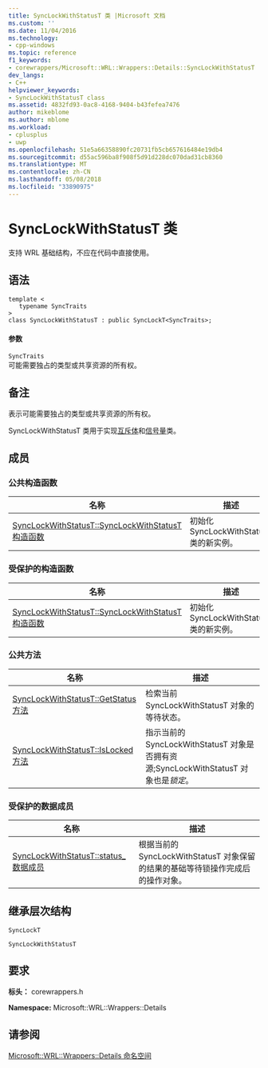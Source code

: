```yaml
---
title: SyncLockWithStatusT 类 |Microsoft 文档
ms.custom: ''
ms.date: 11/04/2016
ms.technology:
- cpp-windows
ms.topic: reference
f1_keywords:
- corewrappers/Microsoft::WRL::Wrappers::Details::SyncLockWithStatusT
dev_langs:
- C++
helpviewer_keywords:
- SyncLockWithStatusT class
ms.assetid: 4832fd93-0ac8-4168-9404-b43fefea7476
author: mikeblome
ms.author: mblome
ms.workload:
- cplusplus
- uwp
ms.openlocfilehash: 51e5a66358890fc20731fb5cb657616484e19db4
ms.sourcegitcommit: d55ac596ba8f908f5d91d228dc070dad31cb8360
ms.translationtype: MT
ms.contentlocale: zh-CN
ms.lasthandoff: 05/08/2018
ms.locfileid: "33890975"
---
```

# <a name="synclockwithstatust-class"></a>SyncLockWithStatusT 类
支持 WRL 基础结构，不应在代码中直接使用。  
  
## <a name="syntax"></a>语法  
  
```  
template <  
   typename SyncTraits  
>  
class SyncLockWithStatusT : public SyncLockT<SyncTraits>;  
```  
  
#### <a name="parameters"></a>参数  
 `SyncTraits`  
 可能需要独占的类型或共享资源的所有权。  
  
## <a name="remarks"></a>备注  
 表示可能需要独占的类型或共享资源的所有权。  
  
 SyncLockWithStatusT 类用于实现[互斥体](../windows/mutex-class1.md)和[信号量](../windows/semaphore-class.md)类。  
  
## <a name="members"></a>成员  
  
### <a name="public-constructors"></a>公共构造函数  
  
|名称|描述|  
|----------|-----------------|  
|[SyncLockWithStatusT::SyncLockWithStatusT 构造函数](../windows/synclockwithstatust-synclockwithstatust-constructor.md)|初始化 SyncLockWithStatusT 类的新实例。|  
  
### <a name="protected-constructors"></a>受保护的构造函数  
  
|名称|描述|  
|----------|-----------------|  
|[SyncLockWithStatusT::SyncLockWithStatusT 构造函数](../windows/synclockwithstatust-synclockwithstatust-constructor.md)|初始化 SyncLockWithStatusT 类的新实例。|  
  
### <a name="public-methods"></a>公共方法  
  
|名称|描述|  
|----------|-----------------|  
|[SyncLockWithStatusT::GetStatus 方法](../windows/synclockwithstatust-getstatus-method.md)|检索当前 SyncLockWithStatusT 对象的等待状态。|  
|[SyncLockWithStatusT::IsLocked 方法](../windows/synclockwithstatust-islocked-method.md)|指示当前的 SyncLockWithStatusT 对象是否拥有资源;SyncLockWithStatusT 对象也是*锁定*。|  
  
### <a name="protected-data-members"></a>受保护的数据成员  
  
|名称|描述|  
|----------|-----------------|  
|[SyncLockWithStatusT::status_ 数据成员](../windows/synclockwithstatust-status-data-member.md)|根据当前的 SyncLockWithStatusT 对象保留的结果的基础等待锁操作完成后的操作对象。|  
  
## <a name="inheritance-hierarchy"></a>继承层次结构  
 `SyncLockT`  
  
 `SyncLockWithStatusT`  
  
## <a name="requirements"></a>要求  
 **标头：** corewrappers.h  
  
 **Namespace:** Microsoft::WRL::Wrappers::Details  
  
## <a name="see-also"></a>请参阅  
 [Microsoft::WRL::Wrappers::Details 命名空间](../windows/microsoft-wrl-wrappers-details-namespace.md)